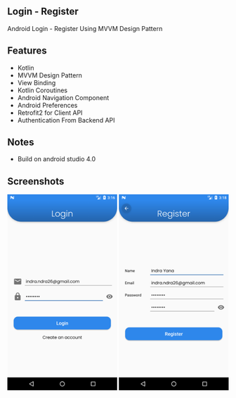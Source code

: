 ## Login - Register

Android Login - Register Using MVVM Design Pattern

## Features
- Kotlin
- MVVM Design Pattern
- View Binding
- Kotlin Coroutines
- Android Navigation Component
- Android Preferences
- Retrofit2 for Client API
- Authentication From Backend API

## Notes
- Build on android studio 4.0

## Screenshots
<p align="center">
    <img src="screenshot/login.png" width="250" title="Click to enlarge">
    <img src="screenshot/register.png" width="250" title="Click to enlarge">
</p>